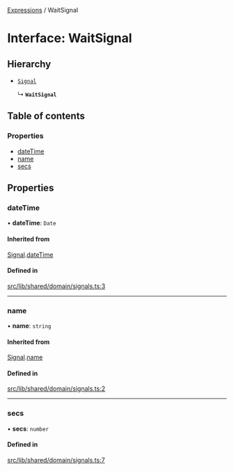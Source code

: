 [Expressions](../README.md) / WaitSignal

# Interface: WaitSignal

## Hierarchy

- [`Signal`](Signal.md)

  ↳ **`WaitSignal`**

## Table of contents

### Properties

- [dateTime](WaitSignal.md#datetime)
- [name](WaitSignal.md#name)
- [secs](WaitSignal.md#secs)

## Properties

### dateTime

• **dateTime**: `Date`

#### Inherited from

[Signal](Signal.md).[dateTime](Signal.md#datetime)

#### Defined in

[src/lib/shared/domain/signals.ts:3](https://github.com/data7expressions/3xpr/blob/642a08e921107fd290b12e1861cb9231aaa7127a/src/lib/shared/domain/signals.ts#L3)

___

### name

• **name**: `string`

#### Inherited from

[Signal](Signal.md).[name](Signal.md#name)

#### Defined in

[src/lib/shared/domain/signals.ts:2](https://github.com/data7expressions/3xpr/blob/642a08e921107fd290b12e1861cb9231aaa7127a/src/lib/shared/domain/signals.ts#L2)

___

### secs

• **secs**: `number`

#### Defined in

[src/lib/shared/domain/signals.ts:7](https://github.com/data7expressions/3xpr/blob/642a08e921107fd290b12e1861cb9231aaa7127a/src/lib/shared/domain/signals.ts#L7)
